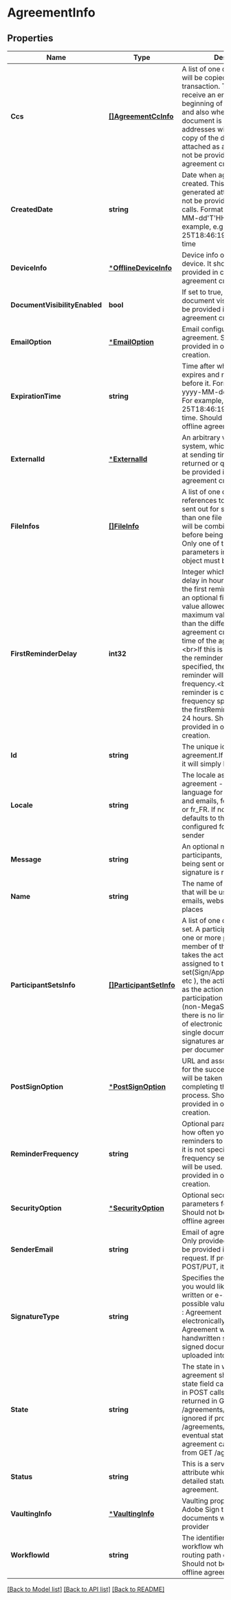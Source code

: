 # AgreementInfo

## Properties
Name | Type | Description | Notes
------------ | ------------- | ------------- | -------------
**Ccs** | [**[]AgreementCcInfo**](AgreementCcInfo.md) | A list of one or more CCs that will be copied in the agreement transaction. The CCs will each receive an email at the beginning of the transaction and also when the final document is signed. The email addresses will also receive a copy of the document, attached as a PDF file. Should not be provided in offline agreement creation. | [optional] [default to null]
**CreatedDate** | **string** | Date when agreement was created. This is a server generated attributed and can not be provided in POST/PUT calls. Format would be yyyy-MM-dd&#39;T&#39;HH:mm:ssZ. For example, e.g 2016-02-25T18:46:19Z represents UTC time | [optional] [default to null]
**DeviceInfo** | [***OfflineDeviceInfo**](OfflineDeviceInfo.md) | Device info of the offline device. It should only be provided in case of offline agreement creation. | [optional] [default to null]
**DocumentVisibilityEnabled** | **bool** | If set to true, enable limited document visibility. Should not be provided in offline agreement creation. | [optional] [default to null]
**EmailOption** | [***EmailOption**](EmailOption.md) | Email configurations for the agreement. Should not be provided in offline agreement creation. | [optional] [default to null]
**ExpirationTime** | **string** | Time after which Agreement expires and needs to be signed before it. Format should be yyyy-MM-dd&#39;T&#39;HH:mm:ssZ. For example, e.g 2016-02-25T18:46:19Z represents UTC time. Should not be provided in offline agreement creation. | [optional] [default to null]
**ExternalId** | [***ExternalId**](ExternalId.md) | An arbitrary value from your system, which can be specified at sending time and then later returned or queried. Should not be provided in offline agreement creation. | [optional] [default to null]
**FileInfos** | [**[]FileInfo**](FileInfo.md) | A list of one or more files (or references to files) that will be sent out for signature. If more than one file is provided, they will be combined into one PDF before being sent out. Note: Only one of the four parameters in every FileInfo object must be specified | [default to null]
**FirstReminderDelay** | **int32** | Integer which specifies the delay in hours before sending the first reminder.&lt;br&gt;This is an optional field. The minimum value allowed is 1 hour and the maximum value can’t be more than the difference of agreement creation and expiry time of the agreement in hours.&lt;br&gt;If this is not specified but the reminder frequency is specified, then the first reminder will be sent based on frequency.&lt;br&gt;i.e. if the reminder is created with frequency specified as daily, the firstReminderDelay will be 24 hours. Should not be provided in offline agreement creation. | [optional] [default to null]
**Id** | **string** | The unique identifier of the agreement.If provided in POST, it will simply be ignored | [optional] [default to null]
**Locale** | **string** | The locale associated with this agreement - specifies the language for the signing page and emails, for example en_US or fr_FR. If none specified, defaults to the language configured for the agreement sender | [optional] [default to null]
**Message** | **string** | An optional message to the participants, describing what is being sent or why their signature is required | [optional] [default to null]
**Name** | **string** | The name of the agreement that will be used to identify it, in emails, website and other places | [default to null]
**ParticipantSetsInfo** | [**[]ParticipantSetInfo**](ParticipantSetInfo.md) | A list of one or more participant set. A participant set may have one or more participant. If any member of the participant set takes the action that has been assigned to the set(Sign/Approve/Acknowledge etc ), the action is considered as the action taken by whole participation set. For regular (non-MegaSign) documents, there is no limit on the number of electronic signatures in a single document. Written signatures are limited to four per document | [default to null]
**PostSignOption** | [***PostSignOption**](PostSignOption.md) | URL and associated properties for the success page the user will be taken to after completing the signing process. Should not be provided in offline agreement creation. | [optional] [default to null]
**ReminderFrequency** | **string** | Optional parameter that sets how often you want to send reminders to the participants. If it is not specified, the default frequency set for the account will be used. Should not be provided in offline agreement creation. | [optional] [default to null]
**SecurityOption** | [***SecurityOption**](SecurityOption.md) | Optional secondary security parameters for the agreement. Should not be provided in offline agreement creation. | [optional] [default to null]
**SenderEmail** | **string** | Email of agreement sender. Only provided in GET. Can not be provided in POST/PUT request. If provided in POST/PUT, it will be ignored | [optional] [default to null]
**SignatureType** | **string** | Specifies the type of signature you would like to request - written or e-signature. The possible values are &lt;br&gt; ESIGN : Agreement needs to be signed electronically &lt;br&gt;, WRITTEN : Agreement will be signed using handwritten signature and signed document will be uploaded into the system | [default to null]
**State** | **string** | The state in which the agreement should land. The state field can only be provided in POST calls, will never get returned in GET /agreements/{ID} and will be ignored if provided in PUT /agreements/{ID} call. The eventual status of the agreement can be obtained from GET /agreements/ID | [default to null]
**Status** | **string** | This is a server generated attribute which provides the detailed status of an agreement. | [optional] [default to null]
**VaultingInfo** | [***VaultingInfo**](VaultingInfo.md) | Vaulting properties that allows Adobe Sign to securely store documents with a vault provider | [optional] [default to null]
**WorkflowId** | **string** | The identifier of custom workflow which defines the routing path of an agreement. Should not be provided in offline agreement creation. | [optional] [default to null]

[[Back to Model list]](../README.md#documentation-for-models) [[Back to API list]](../README.md#documentation-for-api-endpoints) [[Back to README]](../README.md)


